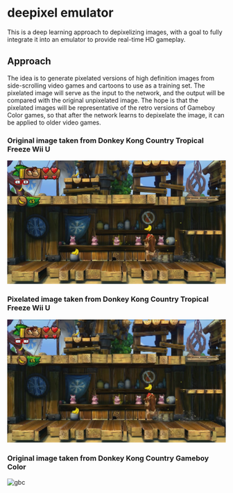 # deepixel emulator

This is a deep learning approach to depixelizing images, with a goal to fully integrate
it into an emulator to provide real-time HD gameplay.

## Approach
The idea is to generate pixelated versions of high definition images from side-scrolling video
games and cartoons to use as a training set. The pixelated image will serve as the input to the
network, and the output will be compared with the original unpixelated image. The hope is that 
the pixelated images will be representative of the retro versions of Gameboy Color games, so that 
after the network learns to depixelate the image, it can be applied to older video games.

### Original image taken from Donkey Kong Country Tropical Freeze Wii U
![origanl](https://github.com/cameronfabbri/deepixel/blob/master/images/output-original.png?raw=true)

### Pixelated image taken from Donkey Kong Country Tropical Freeze Wii U
![pixelated](https://github.com/cameronfabbri/deepixel/blob/master/images/output-6.png?raw=true)

### Original image taken from Donkey Kong Country Gameboy Color
![gbc](http://199.101.98.242/media/images/33501-Donkey_Kong_Country_(Europe)_(En,Fr,De)-3.jpg)

